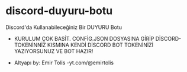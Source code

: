 # discord-duyuru-botu
Discord'da Kullanabileceğiniz Bir DUYURU Botu

- KURULUM ÇOK BASİT. CONFİG.JSON  DOSYASINA GİRİP DİSCORD-TOKENİNNİZ KISMINA KENDİ DİSCORD BOT TOKENİNİZİ YAZIYORSUNUZ VE BOT HAZIR!

- Altyapı by: Emir Tolis -yt.com/@emirtolis
